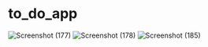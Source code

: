 # to_do_app

![Screenshot (177)](https://github.com/user-attachments/assets/08f897a6-12c5-4301-b77e-9696ece63dcb)
![Screenshot (178)](https://github.com/user-attachments/assets/4cd26142-4a2a-432c-8fd8-4326f6109f0c)
![Screenshot (185)](https://github.com/user-attachments/assets/421ab75e-8452-49f7-96e4-6f9ef7dabe01)
